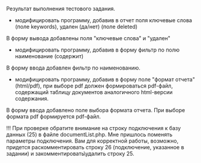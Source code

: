 Результат выполнения тестового задания.

- модифицировать программу, добавив в отчет поля ключевые слова (поле
keywords), удален (да/нет) (поле deleted)

В форму вывода добавлены поля "ключевые слова" и "удален"

- модифицировать программу, добавив в форму фильтр по полю наименование
(содержит) 

В форму ввода добавлен фильтр по наименованию.

- модифицировать программу, добавив в форму поле "формат отчета" (html/pdf),
при выборе pdf должен формироваться pdf-файл, содержащий таблицу документов
аналогичного html-версии содержания.

В форму ввода добавлено поле выбора формата отчета. При выборе формата pdf формируется pdf-файл.

!!!
При проверке обратите внимание на строку подключения к базу данных (25) в файле documentList.php. Мне пришлось поменять параметры подключения.
Вам для корректной работы, возможно, придется раскомментировать строку 26 (подключение, указанное в задании) и закомментировать\удалить строку 25.
